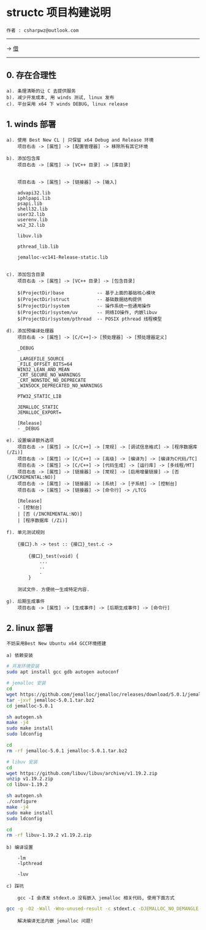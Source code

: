 ﻿# structc 项目构建说明

    作者 : csharpwz@outlook.com

***

-> [借](https://y.qq.com/n/yqq/song/002WLDmw0vkHtC.html)

***

## 0. 存在合理性

    a). 条理清晰的让 C 去提供服务
    b). 减少开发成本, 用 winds 测试, linux 发布
    c). 平台采用 x64 下 winds DEBUG, linux release

## 1. winds 部署

    a). 使用 Best New CL | 只保留 x64 Debug and Release 环境
        项目右击 -> [属性] -> [配置管理器] -> 移除所有其它环境

    b). 添加包含库
        项目右击 -> [属性] -> [VC++ 目录] -> [库目录]


        项目右击 -> [属性] -> [链接器] -> [输入]

        advapi32.lib
        iphlpapi.lib
        psapi.lib
        shell32.lib
        user32.lib
        userenv.lib
        ws2_32.lib

        libuv.lib

        pthread_lib.lib

        jemalloc-vc141-Release-static.lib

        
    c). 添加包含目录
        项目右击 -> [属性] -> [VC++ 目录] -> [包含目录]

        $(ProjectDir)base			 -- 基于上面的基础核心模块
        $(ProjectDir)struct			 -- 基础数据结构提供
        $(ProjectDir)system			 -- 操作系统一些通用操作
        $(ProjectDir)system/uv		 -- 网络IO操作, 内嵌libuv
        $(ProjectDir)system/pthread  -- POSIX pthread 线程模型

    d). 添加预编译处理器
        项目右击 -> [属性] -> [C/C++]-> [预处理器] -> [预处理器定义]

        _DEBUG

        _LARGEFILE_SOURCE
        _FILE_OFFSET_BITS=64
        WIN32_LEAN_AND_MEAN
        _CRT_SECURE_NO_WARNINGS
        _CRT_NONSTDC_NO_DEPRECATE
        _WINSOCK_DEPRECATED_NO_WARNINGS    

        PTW32_STATIC_LIB

        JEMALLOC_STATIC
        JEMALLOC_EXPORT=

        [Release]
        - _DEBUG

    e). 设置编译额外选项
        项目右击 -> [属性] -> [C/C++] -> [常规] -> [调试信息格式] -> [程序数据库 (/Zi)]
        项目右击 -> [属性] -> [C/C++] -> [高级] -> [编译为] -> [编译为C代码/TC]
        项目右击 -> [属性] -> [C/C++] -> [代码生成] -> [运行库] -> [多线程/MT]
        项目右击 -> [属性] -> [链接器] -> [常规] -> [启用增量链接] -> [否 (/INCREMENTAL:NO)]
        项目右击 -> [属性] -> [链接器] -> [系统] -> [子系统] -> [控制台]
        项目右击 -> [属性] -> [链接器] -> [命令行] -> /LTCG 

        [Release]
        - [控制台]
        | [否 (/INCREMENTAL:NO)]
        | [程序数据库 (/Zi)]

    f). 单元测试规则

        {接口}.h -> test :: {接口}_test.c ->

            {接口}_test(void) {
                ...
                ..
                .
            }

        测试文件. 方便统一生成特定内容.

    g). 后期生成事件
        项目右击 -> [属性] -> [生成事件] -> [后期生成事件] -> [命令行]

## 2. linux 部署

    不妨采用Best New Ubuntu x64 GCC环境搭建

    a) 依赖安装

```Bash
# 开发环境安装
sudo apt install gcc gdb autogen autoconf

# jemalloc 安装
cd
wget https://github.com/jemalloc/jemalloc/releases/download/5.0.1/jemalloc-5.0.1.tar.bz2
tar -jxvf jemalloc-5.0.1.tar.bz2
cd jemalloc-5.0.1

sh autogen.sh
make -j4
sudo make install
sudo ldconfig

cd
rm -rf jemalloc-5.0.1 jemalloc-5.0.1.tar.bz2

# libuv 安装
cd
wget https://github.com/libuv/libuv/archive/v1.19.2.zip
unzip v1.19.2.zip
cd libuv-1.19.2

sh autogen.sh
./configure
make -j4
sudo make install
sudo ldconfig

cd
rm -rf libuv-1.19.2 v1.19.2.zip
```

    b) 编译设置
		
        -lm 
        -lpthread

        -luv        

    c) 踩坑
        
        gcc -I 会诱发 stdext.o 没有嵌入 jemalloc 相关代码, 使用下面方式

```bash
gcc -g -O2 -Wall -Wno-unused-result -c stdext.c -DJEMALLOC_NO_DEMANGLE -l:libjemalloc.a
```

        解决编译无法内嵌 jemalloc 问题!
